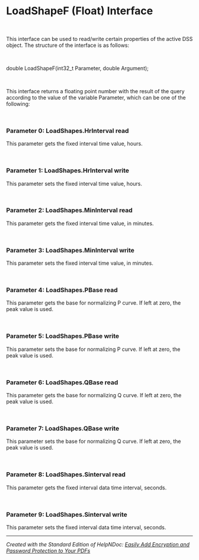 # LoadShapeF (Float) Interface

&nbsp;

This interface can be used to read/write certain properties of the active DSS object. The structure of the interface is as follows:

&nbsp;

double LoadShapeF(int32\_t Parameter, double Argument);

&nbsp;

This interface returns a floating point number with the result of the query according to the value of the variable Parameter, which can be one of the following:

&nbsp;

### Parameter 0: LoadShapes.HrInterval read

This parameter gets the fixed interval time value, hours.

&nbsp;

### Parameter 1: LoadShapes.HrInterval write

This parameter sets the fixed interval time value, hours.

&nbsp;

### Parameter 2: LoadShapes.MinInterval read

This parameter gets the fixed interval time value, in minutes.

&nbsp;

### Parameter 3: LoadShapes.MinInterval write

This parameter sets the fixed interval time value, in minutes.

&nbsp;

### Parameter 4: LoadShapes.PBase read

This parameter gets the base for normalizing P curve. If left at zero, the peak value is used.

&nbsp;

### Parameter 5: LoadShapes.PBase write

This parameter sets the base for normalizing P curve. If left at zero, the peak value is used.

&nbsp;

### Parameter 6: LoadShapes.QBase read

This parameter gets the base for normalizing Q curve. If left at zero, the peak value is used.

&nbsp;

### Parameter 7: LoadShapes.QBase write

This parameter sets the base for normalizing Q curve. If left at zero, the peak value is used.

&nbsp;

### Parameter 8: LoadShapes.Sinterval read

This parameter gets the fixed interval data time interval, seconds.

&nbsp;

### Parameter 9: LoadShapes.Sinterval write

This parameter sets the fixed interval data time interval, seconds.


***
_Created with the Standard Edition of HelpNDoc: [Easily Add Encryption and Password Protection to Your PDFs](<https://www.helpndoc.com/step-by-step-guides/how-to-generate-an-encrypted-password-protected-pdf-document/>)_
